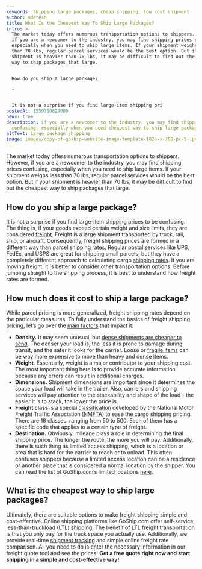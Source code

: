 ```yaml
---
keywords: Shipping large packages, cheap shipping, low cost shipment
author: mderesh
title: What Is the Cheapest Way To Ship Large Packages?
intro: >-
  The market today offers numerous transportation options to shippers. However,
  if you are a newcomer to the industry, you may find shipping prices confusing,
  especially when you need to ship large items. If your shipment weighs less
  than 70 lbs, regular parcel services would be the best option. But if your
  shipment is heavier than 70 lbs, it may be difficult to find out the cheapest
  way to ship packages that large. 


  How do you ship a large package?

  -


  It is not a surprise if you find large-item shipping pri
postedAt: 1559710829000
news: true
description: if you are a newcomer to the industry, you may find shipping prices
  confusing, especially when you need cheapest way to ship large packages.
altText: Large package shipping
image: images/copy-of-goship-website-image-template-1024-x-768-px-5-.png
---
```

The market today offers numerous transportation options to shippers. However, if you are a newcomer to the industry, you may find shipping prices confusing, especially when you need to ship large items. If your shipment weighs less than 70 lbs, regular parcel services would be the best option. But if your shipment is heavier than 70 lbs, it may be difficult to find out the cheapest way to ship packages that large.

## **How do you ship a large package?**

It is not a surprise if you find large-item shipping prices to be confusing. The thing is, if your goods exceed certain weight and size limits, they are considered [freight](https://www.goship.com/shipping-services/ltl-freight-shipping). Freight is a large shipment transported by truck, rail, ship, or aircraft. Consequently, freight shipping prices are formed in a different way than parcel shipping rates. Regular postal services like UPS, FedEx, and USPS are great for shipping small parcels, but they have a completely different approach to calculating cargo [shipping rates](https://www.goship.com/posts/best-ltl-shipping-rates). If you are moving freight, it is better to consider other transportation options. Before jumping straight to the shipping process, it is best to understand how freight rates are formed.

## **How much does it cost to ship a large package?**

While parcel pricing is more generalized, freight shipping rates depend on the particular measures. To fully understand the basics of freight shipping pricing, let’s go over the [main factors](https://www.goship.com/posts/best-ltl-shipping-rates) that impact it:

* **Density.** It may seem unusual, but [dense shipments are cheaper to send](https://www.goship.com/posts/density-affect-ltl-shipping). The denser your load is, the less it is prone to damage during transit, and the safer it looks for the carrier. Loose or [fragile items](https://www.goship.com/posts/how-to-ship-fragile-items) can be way more expensive to move than heavy and dense items.
* **Weight**. Essentially, weight is a major contributor to your shipping cost. The most important thing here is to provide accurate information because any errors can result in additional charges.
* **Dimensions.** Shipment dimensions are important since it determines the space your load will take in the trailer. Also, carriers and shipping services will pay attention to the stackability and shape of the load - the easier it is to stack, the lower the price is.
* **Freight class** is a special [classification](https://www.goship.com/posts/what-is-freight-class) developed by the National Motor Freight Traffic Association ([NMFTA](http://www.nmfta.org/pages/nmfc)) to ease the cargo shipping pricing. There are 18 classes, ranging from 50 to 500. Each of them has a specific code that applies to a certain type of freight.
* **Destination.** Obviously, mileage plays a role in determining the final shipping price. The longer the route, the more you will pay. Additionally, there is such thing as limited access shipping, which is a location or area that is hard for the carrier to reach or to unload. This often confuses shippers because a limited access location can be a residence or another place that is considered a normal location by the shipper. You can read the list of GoShip.com’s limited locations [here](https://www.goship.com/posts/limited-access-shipping-location).

## **What is the cheapest way to ship large packages?**

Ultimately, there are suitable options to make freight shipping simple and cost-effective. Online shipping platforms like GoShip.com offer self-service, [less-than-truckload](https://www.goship.com/shipping-services/ltl-freight-shipping) (LTL) shipping. The benefit of LTL freight transportation is that you only pay for the truck space you actually use. Additionally, we provide real-time [shipment tracking](https://www.goship.com/posts/what-you-should-know-about-ltl-tracking) and simple online freight rate comparison. All you need to do is enter the necessary information in our freight quote tool and see the prices! **Get a free quote right now and start shipping in a simple and cost-effective way!**